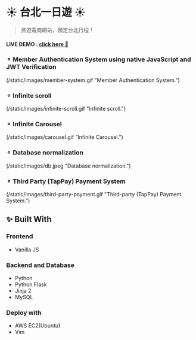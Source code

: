 
# ☀️ 台北一日遊  ☀️️

>旅遊電商網站，預定台北行程！

#### LIVE DEMO :  [click here  🔸](http://52.68.197.98:3000/) 

### ⚬   Member Authentication System using native JavaScript and JWT Verification
(/static/images/member-system.gif "Member Authentication System.")
### ⚬   Infinite scroll
(/static/images/infinite-scroll.gif "Infinite scroll.")
### ⚬  Infinite Carousel
(/static/images/carousel.gif ”Infinite Carousel.")
### ⚬  Database normalization
(/static/images/db.jpeg "Database normalization.")
### ⚬  Third Party (TapPay) Payment System
(/static/images/third-party-payment.gif "Third-party (TapPay) Payment System.")


## ✨ Built With

### Frontend

* Vanilla JS

### Backend and Database
* Python
* Python Flask
* Jinja 2
* MySQL

### Deploy with
* AWS EC2(Ubuntu)
* Vim
